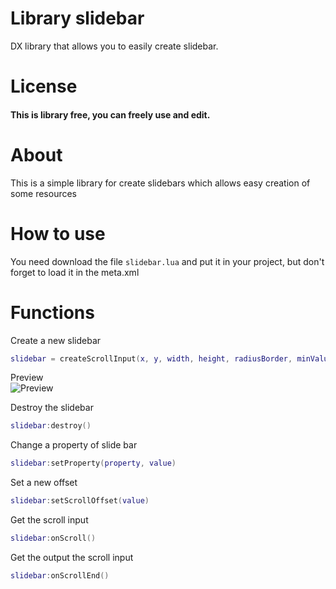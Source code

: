 # Library slidebar
DX library that allows you to easily create slidebar.

# License
#### This is library free, you can freely use and edit.

# About
This is a simple library for create slidebars which allows easy creation of some resources

# How to use
You need download the file ```slidebar.lua``` and put it in your project, but don't forget to load it in the meta.xml

# Functions
Create a new slidebar
```lua
slidebar = createScrollInput(x, y, width, height, radiusBorder, minValue, maxValue, circleScale, postGUI)
```
Preview <br/>
![Preview](https://github.com/LODSX/slidebar/preview.png)

Destroy the slidebar
```lua
slidebar:destroy()
```
Change a property of slide bar
```lua
slidebar:setProperty(property, value)
```

Set a new offset
```lua
slidebar:setScrollOffset(value)
```

Get the scroll input
```lua
slidebar:onScroll()
```

Get the output the scroll input
```lua
slidebar:onScrollEnd()
```
